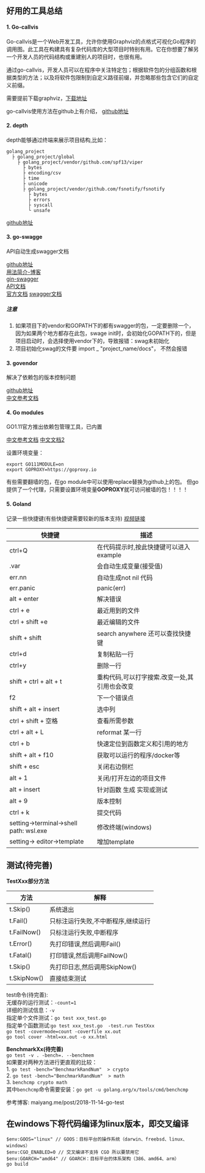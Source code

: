 ## 好用的工具总结

#### 1. Go-callvis
Go-callvis是一个Web开发工具，允许你使用Graphviz的点格式可视化Go程序的调用图。此工具在构建具有复杂代码库的大型项目时特别有用。它在你想要了解另一个开发人员的代码结构或重建别人的项目时，也很有用。

通过go-callvis，开发人员可以在程序中关注特定包；根据软件包的分组函数和根据类型的方法；以及将软件包限制到自定义路径前缀，并忽略那些包含它们的自定义前缀。

需要提前下载graphviz，[下载地址](https://www.graphviz.org/download/)

go-callvis使用方法在github上有介绍， [github地址](https://github.com/TrueFurby/go-callvis)

#### 2. depth
depth能够通过终端来展示项目结构,比如：
```
golang_project
  ├ golang_project/global
    ├ golang_project/vendor/github.com/spf13/viper
      ├ bytes
      ├ encoding/csv
      ├ time
      ├ unicode
      ├ golang_project/vendor/github.com/fsnotify/fsnotify
        ├ bytes
        ├ errors
        ├ syscall
        └ unsafe
```
[github地址](https://github.com/KyleBanks/depth)

#### 3. go-swagge
API自动生成swagger文档

[github地址](https://github.com/go-swagger/go-swagger)\
[用法简介-博客](https://juejin.im/post/5b05138cf265da0ba7701a37)\
[gin-swagger](https://github.com/swaggo/gin-swagger)\
[API文档](https://swaggo.github.io/swaggo.io/declarative_comments_format/api_operation.html)\
[官方文档](https://goswagger.io/#installing)
[swagger文档](https://swagger.io/docs/specification/describing-request-body/)

##### 注意
1. 如果项目下的vendor和GOPATH下的都有swagger的包，一定要删除一个，因为如果两个地方都存在此包，swage init时，会初始化GOPATH下的，但是项目启动时，会选择使用vendor下的，导致报错：swag未初始化
2. 项目初始化swag的文件要 import _ "project_name/docs"， 不然会报错

#### 3. govendor
解决了依赖包的版本控制问题

[github地址](https://github.com/kardianos/govendor)\
[中文参考文档](https://shockerli.net/post/go-package-manage-tool-govendor/)

#### 4. Go modules
GO1.11官方推出依赖包管理工具，已内置

[中文参考文档](https://colobu.com/2018/08/27/learn-go-module/)
[中文文档2](https://studygolang.com/articles/21328)

设置环境变量：
```
export GO111MODULE=on
export GOPROXY=https://goproxy.io
```
有些需要翻墙的包，在go module中可以使用replace替换为github上的包。
但go提供了一个代理，只需要设置环境变量**GOPROXY**就可访问被墙的包！！！！

#### 5. Goland
记录一些快捷键(有些快捷键需要较新的版本支持)
[视频链接](https://www.bilibili.com/video/av57075824?from=search&seid=8407263855120206412)

快捷键|描述
---|---
ctrl+Q|在代码提示时,按此快捷键可以进入example
.var|会自动生成变量(接受值)
err.nn|自动生成not nil 代码
err.panic| panic(err)
alt + enter | 解决错误
ctrl + e | 最近用到的文件
ctrl + shift +e | 最近编辑的文件
shift + shift | search anywhere 还可以查找快捷键
ctrl+d| 复制粘贴一行
ctrl+y| 删除一行
shift + ctrl + alt + t| 重构代码,可以打字搜索.改变一处,其引用也会改变
f2 | 下一个错误点
shift + alt + insert | 选中列
ctrl + shift + 空格 | 查看所需参数
ctrl + alt + L | reformat 某一行
ctrl + b | 快速定位到函数定义和引用的地方
shift + alt + f10 | 获取可以运行的程序/docker等
shift + esc | 关闭右边侧栏
alt + 1 | 关闭/打开左边的项目文件
alt + insert | 针对函数 生成 实现或测试
alt + 9 | 版本控制
ctrl + k | 提交代码
setting->terminal->shell path: wsl.exe | 修改终端(windows)
setting-> editor->template | 增加template

## 测试(待完善)
**TestXxx部分方法**

方法| 解释
---|---
t.Skip() | 系统退出
t.Fail()|  只标注运行失败,不中断程序,继续运行
t.FailNow() | 只标注运行失败,中断程序
t.Error() | 先打印错误,然后调用Fail()
t.Fatal() | 打印错误,然后调用FailNow() 
t.Skip() | 先打印日志,然后调用SkipNow()
t.SkipNow() | 直接结束测试
    
test命令(待完善):  
无缓存的运行测试：`-count=1`   
详细的测试信息：`-v`  
指定单个文件测试：`go test xxx_test.go`  
指定单个函数测试:`go test xxx_test.go  -test.run TestXxx`  
`go test -covermode=count -coverfile xx.out`  
`go tool cover -html=xx.out -o xx.html`

**BenchmarkXx(待完善)**  
`go test -v . -bench=. --benchmem`  
如果要对两种方法进行更直观的比较：  
    1.  `go test -bench="BenchmarkRandNum"  > crypto`  
    2.  `go test -bench="BenchmarkRandNum"  > math`   
    3.  `benchcmp crypto math`      
其中`benchcmp`命令需要安装：`go get -u golang.org/x/tools/cmd/benchcmp`

参考博客: maiyang.me/post/2018-11-14-go-test

## 在windows下将代码编译为linux版本，即交叉编译
```
$env:GOOS="linux" // GOOS：目标平台的操作系统（darwin、freebsd、linux、windows）
$env:CGO_ENABLED=0 // 交叉编译不支持 CGO 所以要禁用它
$env:GOARCH="amd64" // GOARCH：目标平台的体系架构（386、amd64、arm）
go build
```
